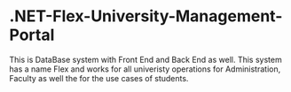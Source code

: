 # .NET-Flex-University-Management-Portal
This is DataBase system with Front End and Back End as well.
This system has a name Flex and works for all univeristy operations for Administration, Faculty as well the for the use cases of students.
